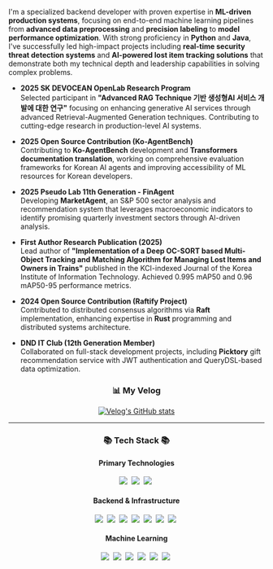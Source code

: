 I'm a specialized backend developer with proven expertise in **ML-driven production systems**, focusing on end-to-end machine learning pipelines from **advanced data preprocessing** and **precision labeling** to **model performance optimization**. With strong proficiency in **Python** and **Java**, I've successfully led high-impact projects including **real-time security threat detection systems** and **AI-powered lost item tracking solutions** that demonstrate both my technical depth and leadership capabilities in solving complex problems.

- **2025 SK DEVOCEAN OpenLab Research Program**  
  Selected participant in **"Advanced RAG Technique 기반 생성형AI 서비스 개발에 대한 연구"** focusing on enhancing generative AI services through advanced Retrieval-Augmented Generation techniques. Contributing to cutting-edge research in production-level AI systems.

- **2025 Open Source Contribution (Ko-AgentBench)**  
  Contributing to **Ko-AgentBench** development and **Transformers documentation translation**, working on comprehensive evaluation frameworks for Korean AI agents and improving accessibility of ML resources for Korean developers.

- **2025 Pseudo Lab 11th Generation - FinAgent**  
  Developing **MarketAgent**, an S&P 500 sector analysis and recommendation system that leverages macroeconomic indicators to identify promising quarterly investment sectors through AI-driven analysis.

- **First Author Research Publication (2025)**  
  Lead author of **"Implementation of a Deep OC-SORT based Multi-Object Tracking and Matching Algorithm for Managing Lost Items and Owners in Trains"** published in the KCI-indexed Journal of the Korea Institute of Information Technology. Achieved 0.995 mAP50 and 0.96 mAP50-95 performance metrics.

- **2024 Open Source Contribution (Raftify Project)**  
  Contributed to distributed consensus algorithms via **Raft** implementation, enhancing expertise in **Rust** programming and distributed systems architecture.

- **DND IT Club (12th Generation Member)**  
  Collaborated on full-stack development projects, including **Picktory** gift recommendation service with JWT authentication and QueryDSL-based data optimization.

<div align="center">
  <h3><strong>📊 My Velog</strong></h3>
  <a href="https://velog.io/@tasker_dev/posts">
    <img src="https://velog-readme-stats-two.vercel.app/api/list?name=tasker_dev" alt="Velog's GitHub stats" />
  </a>
</div>

---

<h3 align="center">📚 Tech Stack 📚</h3>

<h4 align="center">Primary Technologies</h4>
<p align="center">
  <img src="https://img.shields.io/badge/Java-007396?style=flat-square&logo=Java&logoColor=white"/>&nbsp;
  <img src="https://img.shields.io/badge/Python-3766AB?style=flat-square&logo=Python&logoColor=white"/>&nbsp;
  <img src="https://img.shields.io/badge/Rust-000000?style=flat-square&logo=rust&logoColor=white"/>&nbsp;
</p>

<h4 align="center">Backend & Infrastructure</h4>
<p align="center">
  <img src="https://img.shields.io/badge/Spring-6DB33F?style=flat-square&logo=Spring&logoColor=white"/>&nbsp;
  <img src="https://img.shields.io/badge/SpringBoot-6DB33F?style=flat-square&logo=SpringBoot&logoColor=white"/>&nbsp;
  <img src="https://img.shields.io/badge/-Linux-6C6694.svg?logo=linux&style=flat"/>&nbsp;
  <img src="https://img.shields.io/badge/Mysql-E6B91E?style=flat-square&logo=MySql&logoColor=white"/>&nbsp;
  <img src="https://img.shields.io/badge/AWS-232F3E?style=flat-square&logo=AmazonAWS&logoColor=white"/>&nbsp;
  <img src="https://img.shields.io/badge/Docker-2496ED?style=flat-square&logo=Docker&logoColor=white"/>&nbsp;
  <img src="https://img.shields.io/badge/-Nginx-bfcfcf.svg?logo=nginx&style=flat"/>&nbsp;
</p>

<h4 align="center">Machine Learning</h4>
<p align="center">
  <img src="https://img.shields.io/badge/Computer_Vision-5C3EE8?style=flat-square&logo=OpenCV&logoColor=white"/>&nbsp;
  <img src="https://img.shields.io/badge/Agent-4B32C3?style=flat-square&logo=AmazonSageMaker&logoColor=white"/>&nbsp;
  <img src="https://img.shields.io/badge/Recommendation_Systems-FF5A5F?style=flat-square&logo=Airbnb&logoColor=white"/>&nbsp;
  <img src="https://img.shields.io/badge/PyTorch-EE4C2C?style=flat-square&logo=PyTorch&logoColor=white"/>&nbsp;
  <img src="https://img.shields.io/badge/LLM-00A9D9?style=flat-square&logo=OpenAI&logoColor=white"/>&nbsp;
  <img src="https://img.shields.io/badge/LangChain-339933?style=flat-square&logo=chainlink&logoColor=white"/>&nbsp;
</p>
